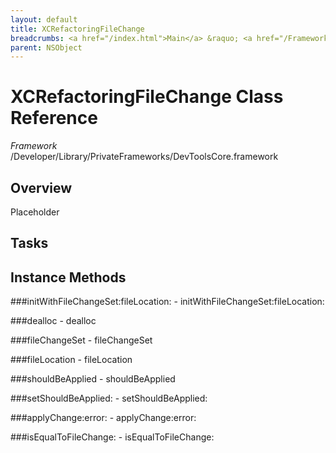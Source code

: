 ```yaml
---
layout: default
title: XCRefactoringFileChange
breadcrumbs: <a href="/index.html">Main</a> &raquo; <a href="/Frameworks.html">Framework</a> &raquo; <a href="/Frameworks/DevToolsCore.html">DevToolsCore</a> &raquo; XCRefactoringFileChange
parent: NSObject 
---
```

# XCRefactoringFileChange Class Reference

*Framework* /Developer/Library/PrivateFrameworks/DevToolsCore.framework

## Overview

Placeholder

## Tasks

## Instance Methods

<a name="-initWithFileChangeSet:fileLocation:"></a>
###initWithFileChangeSet:fileLocation:
    - initWithFileChangeSet:fileLocation:

<a name="-dealloc"></a>
###dealloc
    - dealloc

<a name="-fileChangeSet"></a>
###fileChangeSet
    - fileChangeSet

<a name="-fileLocation"></a>
###fileLocation
    - fileLocation

<a name="-shouldBeApplied"></a>
###shouldBeApplied
    - shouldBeApplied

<a name="-setShouldBeApplied:"></a>
###setShouldBeApplied:
    - setShouldBeApplied:

<a name="-applyChange:error:"></a>
###applyChange:error:
    - applyChange:error:

<a name="-isEqualToFileChange:"></a>
###isEqualToFileChange:
    - isEqualToFileChange:

